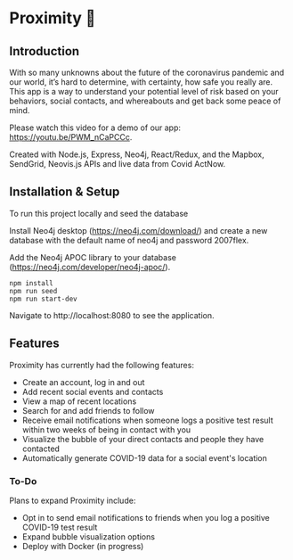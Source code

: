 # Proximity 📍

## Introduction
With so many unknowns about the future of the coronavirus pandemic and our world, it’s hard to determine, with certainty, how safe you really are. This app is a way to understand your potential level of risk based on your behaviors, social contacts, and whereabouts and get back some peace of mind.

Please watch this video for a demo of our app: https://youtu.be/PWM_nCaPCCc.

Created with Node.js, Express, Neo4j, React/Redux, and the Mapbox, SendGrid, Neovis.js APIs and live data from Covid ActNow.

## Installation & Setup
To run this project locally and seed the database

Install Neo4j desktop (https://neo4j.com/download/) and create a new database with the default name of neo4j and password 2007flex.

Add the Neo4j APOC library to your database (https://neo4j.com/developer/neo4j-apoc/).

```
npm install
npm run seed
npm run start-dev
```
Navigate to http://localhost:8080 to see the application.

## Features
Proximity has currently had the following features:
- Create an account, log in and out
- Add recent social events and contacts
- View a map of recent locations
- Search for and add friends to follow
- Receive email notifications when someone logs a positive test result within two weeks of being in contact with you
- Visualize the bubble of your direct contacts and people they have contacted
- Automatically generate COVID-19 data for a social event's location

### To-Do
Plans to expand Proximity include:
- Opt in to send email notifications to friends when you log a positive COVID-19 test result
- Expand bubble visualization options
- Deploy with Docker (in progress)

